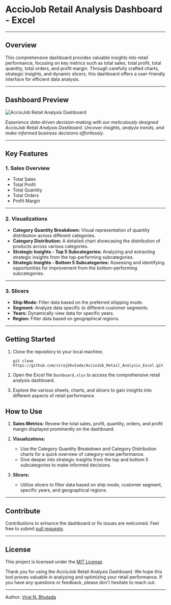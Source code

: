 # AccioJob Retail Analysis Dashboard - Excel

---

## Overview

This comprehensive dashboard provides valuable insights into retail performance, focusing on key metrics such as total sales, total profit, total quantity, total orders, and profit margin. Through carefully crafted charts, strategic insights, and dynamic slicers, this dashboard offers a user-friendly interface for efficient data analysis.

---

## Dashboard Preview

![AccioJob Retail Analysis Dashboard](https://github.com/virajbhutada/AccioJob_Retail_Analysis_Excel/assets/143819712/8275a8f8-08b4-483f-8f3b-7273f399d01c)

*Experience data-driven decision-making with our meticulously designed AccioJob Retail Analysis Dashboard. Uncover insights, analyze trends, and make informed business decisions effortlessly.*

---

## Key Features

### 1. Sales Overview
   - Total Sales
   - Total Profit
   - Total Quantity
   - Total Orders
   - Profit Margin

---

### 2. Visualizations
   - **Category Quantity Breakdown:** Visual representation of quantity distribution across different categories.
   - **Category Distribution:** A detailed chart showcasing the distribution of products across various categories.
   - **Strategic Insights - Top 5 Subcategories:** Analyzing and extracting strategic insights from the top-performing subcategories.
   - **Strategic Insights - Bottom 5 Subcategories:** Assessing and identifying opportunities for improvement from the bottom-performing subcategories.

---

### 3. Slicers
   - **Ship Mode:** Filter data based on the preferred shipping mode.
   - **Segment:** Analyze data specific to different customer segments.
   - **Years:** Dynamically view data for specific years.
   - **Region:** Filter data based on geographical regions.

---

## Getting Started

1. Clone the repository to your local machine.
   ```
   git clone https://github.com/virajbhutada/AccioJob_Retail_Analysis_Excel.git
   ```

2. Open the Excel file `Dashboard.xlsx` to access the comprehensive retail analysis dashboard.

3. Explore the various sheets, charts, and slicers to gain insights into different aspects of retail performance.

## How to Use

1. **Sales Metrics:** Review the total sales, profit, quantity, orders, and profit margin displayed prominently on the dashboard.
   
2. **Visualizations:**
   - Use the Category Quantity Breakdown and Category Distribution charts for a quick overview of category-wise performance.
   - Dive deeper into strategic insights from the top and bottom 5 subcategories to make informed decisions.

3. **Slicers:**
   - Utilize slicers to filter data based on ship mode, customer segment, specific years, and geographical regions.

---

## Contribute

Contributions to enhance the dashboard or fix issues are welcomed. Feel free to submit [pull requests](https://github.com/virajbhutada/AccioJob_Retail_Analysis_Excel/pulls).

---

## License

This project is licensed under the [MIT License](LICENSE).

Thank you for using the AccioJob Retail Analysis Dashboard. We hope this tool proves valuable in analyzing and optimizing your retail performance. If you have any questions or feedback, please don't hesitate to reach out.

---

Author: [Viraj N. Bhutada](https://www.linkedin.com/in/virajnbhutada24/)
